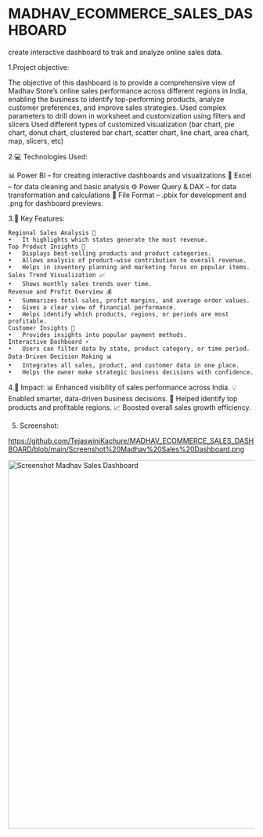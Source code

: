 # MADHAV_ECOMMERCE_SALES_DASHBOARD
create interactive dashboard to trak and analyze online sales data.

1.Project objective:

The objective of this dashboard is to provide a comprehensive view of Madhav Store’s online sales performance across different regions in India, enabling the business to identify top-performing products, analyze customer preferences, and improve sales strategies.
Used complex parameters to drill down in worksheet and customization using filters and slicers
Used different types of customized visualization (bar chart, pie chart, donut chart, clustered bar chart, scatter chart, line chart, area chart, map, slicers, etc)

2.💻 Technologies Used:

📊 Power BI – for creating interactive dashboards and visualizations
🧮 Excel – for data cleaning and basic analysis
⚙️ Power Query & DAX – for data transformation and calculations
📁 File Format – .pbix for development and .png for dashboard previews.

3.🌟 Key Features:

  	Regional Sales Analysis 📍
    •	It highlights which states generate the most revenue.
  	Top Product Insights 🛒
    •	Displays best-selling products and product categories.
    •	Allows analysis of product-wise contribution to overall revenue.
    •	Helps in inventory planning and marketing focus on popular items.
  	Sales Trend Visualization 📈
    •	Shows monthly sales trends over time.
  	Revenue and Profit Overview 💰
    •	Summarizes total sales, profit margins, and average order values.
    •	Gives a clear view of financial performance.
    •	Helps identify which products, regions, or periods are most profitable.
  	Customer Insights 👥
    •	Provides insights into popular payment methods.
  	Interactive Dashboard ⚡
    •	Users can filter data by state, product category, or time period.
  	Data-Driven Decision Making 📊
    •	Integrates all sales, product, and customer data in one place.
    •	Helps the owner make strategic business decisions with confidence.

4.🚀 Impact:
📊 Enhanced visibility of sales performance across India.
💡 Enabled smarter, data-driven business decisions.
🛒 Helped identify top products and profitable regions.
📈 Boosted overall sales growth efficiency.

5. Screenshot: 
   
https://github.com/TejaswiniKachure/MADHAV_ECOMMERCE_SALES_DASHBOARD/blob/main/Screenshot%20Madhav%20Sales%20Dashboard.png


<img width="1342" height="751" alt="Screenshot Madhav Sales Dashboard" src="https://github.com/user-attachments/assets/1da1497c-b68e-4452-a92c-025651bacc0c" />


